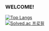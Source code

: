 ### WELCOME!
 [![Top Langs](https://github-readme-stats.vercel.app/api/top-langs/?username=kimkhann&layout=compact)](https://github.com/kimkhann/github-readme-stats)
<br>[![Solved.ac
프로필](http://mazassumnida.wtf/api/v2/generate_badge?boj=kimkhann)](https://solved.ac/kimkhann)

<!--
**kimkhann/kimkhann** is a ✨ _special_ ✨ repository because its `README.md` (this file) appears on your GitHub profile.

Here are some ideas to get you started:

- 🔭 I’m currently working on ...
- 🌱 I’m currently learning ...
- 👯 I’m looking to collaborate on ...
- 🤔 I’m looking for help with ...
- 💬 Ask me about ...
- 📫 How to reach me: ...
- 😄 Pronouns: ...
- ⚡ Fun fact: ...
-->
